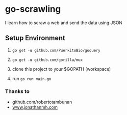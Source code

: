 # go-scrawling
I learn how to scraw a web and send the data using JSON

## Setup Environment

1. `go get -u github.com/PuerkitoBio/goquery`

2. `go get -u github.com/gorilla/mux`

3. clone this project to your $GOPATH (workspace)

4. run `go run main.go`

### Thanks to 

* github.com/robertotambunan
* www.jonathanmh.com